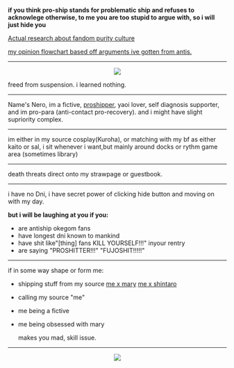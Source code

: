 **if you think pro-ship stands for problematic ship and refuses to acknowlege otherwise, to me you are too stupid to argue with, so i will just hide you**

[Actual research about fandom purity culture](https://drive.google.com/drive/folders/1s2PL7TcWJfxDGzKn1M7jnMLViOI6Dvj_)

[my opinion flowchart based off arguments ive gotten from antis.](https://files.catbox.moe/azb1oe.png)
***
<p align="center">
<img src="https://github.com/Rabid-Snake/Rabid-Snake/assets/155862058/bc5505dd-2f5e-4579-bb24-aca378472f1c" />
</p>


freed from suspension. i learned nothing.
***
Name's Nero, im a fictive, [proshipper](https://define-proship.carrd.co), yaoi lover, self diagnosis supporter, and im pro-para (anti-contact pro-recovery). and i might have slight supriority complex.


***
im either in my source cosplay(Kuroha), or matching with my bf as either kaito or sal, i sit whenever i want,but mainly around docks or rythm game area (sometimes library)
***
death threats direct onto my strawpage or guestbook.
***

i have no Dni, i have secret power of clicking hide button and moving on with my day.

**but i will be laughing at you if you:**
-  are antiship okegom fans
- have longest dni known to mankind
- have shit like"[thing] fans KILL YOURSELF!!!" inyour rentry
- are saying "PROSHITTER!!!" "FUJOSHIT!!!!!"
***
if in some way shape or form me:

- shipping stuff from my source [me x mary](https://www.pinterest.com/rabid0snake/kuromary/)  [me x shintaro](https://www.pinterest.com/rabid0snake/oh-ok/)
- calling my source "me"
- me being a fictive
- me  being obsessed with mary

  makes you mad, skill issue.
***
<p align="center">
<img src="https://github.com/Rabid-Snake/Rabid-Snake/assets/155862058/1899f950-828d-4dfc-8c0a-853b66384168" />
</p>
